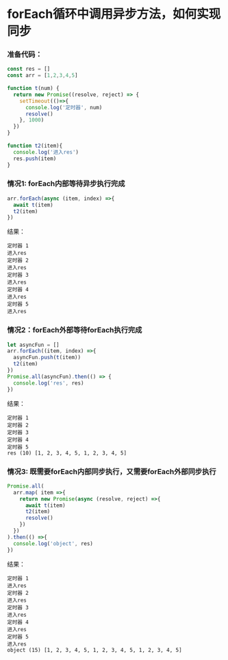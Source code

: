 # forEach循环中调用异步方法，如何实现同步

### 准备代码：

```js
const res = []
const arr = [1,2,3,4,5]
 
function t(num) {
  return new Promise((resolve, reject) => {
    setTimeout(()=>{
      console.log('定时器', num)
      resolve()
    }, 1000)
  })
}
 
function t2(item){
  console.log('进入res')
  res.push(item)
}
```





### 情况1: forEach内部等待异步执行完成

```js
arr.forEach(async (item, index) =>{
  await t(item)
  t2(item)
})
```

结果：

```
定时器 1
进入res
定时器 2
进入res
定时器 3
进入res
定时器 4
进入res
定时器 5
进入res
```



### 情况2：forEach外部等待forEach执行完成

```js
let asyncFun = []
arr.forEach((item, index) =>{
  asyncFun.push(t(item))
  t2(item)
})
Promise.all(asyncFun).then(() => {
  console.log('res', res)
})
```

结果：

```
定时器 1
定时器 2
定时器 3
定时器 4
定时器 5
res (10) [1, 2, 3, 4, 5, 1, 2, 3, 4, 5]
```





### 情况3: 既需要forEach内部同步执行，又需要forEach外部同步执行

```js
Promise.all(
  arr.map( item =>{
    return new Promise(async (resolve, reject) =>{
      await t(item)
      t2(item)
      resolve()
    })
  })
).then(() =>{
  console.log('object', res)
})
```

结果：

```
定时器 1
进入res
定时器 2
进入res
定时器 3
进入res
定时器 4
进入res
定时器 5
进入res
object (15) [1, 2, 3, 4, 5, 1, 2, 3, 4, 5, 1, 2, 3, 4, 5]
```

